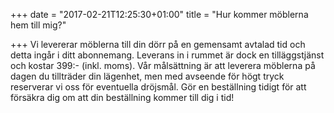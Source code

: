 +++
date = "2017-02-21T12:25:30+01:00"
title = "Hur kommer möblerna hem till mig?"

+++
Vi levererar möblerna till din dörr på en gemensamt avtalad tid och detta ingår i ditt abonnemang. Leverans in i rummet är dock en tilläggstjänst och kostar 399:- (inkl. moms). Vår målsättning är att leverera möblerna på dagen du tillträder din lägenhet, men med avseende för högt tryck reserverar vi oss för eventuella dröjsmål. Gör en beställning tidigt för att försäkra dig om att din beställning kommer till dig i tid!